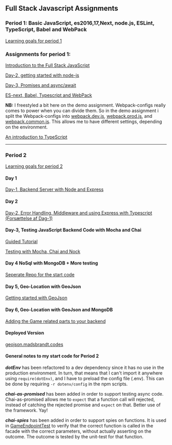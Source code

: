 ## Full Stack Javascript Assignments

### Period 1: Basic JavaScript, es2016,17,Next, node.js, ESLint, TypeScript, Babel and WebPack

[Learning goals for period 1](https://docs.google.com/document/d/1FOsHfH0r5-f24u6TXAmfh1M4QvEgU3wAHyEWwhdSHlw/)

### Assignments for period 1:

[Introduction to the Full Stack JavaScript](https://github.com/dublo144/fsjs-assignments/tree/master/period_01/01_Intro_To_FSJS)

[Day-2, getting started with node-js
](https://github.com/dublo144/fsjs-assignments/tree/master/period_01/02_Getting-started-with-node)

[Day-3, Promises and async/await](https://github.com/dublo144/fsjs-assignments/tree/master/period_01/03_Promises_Async)

[ES-next, Babel, Typescript and WebPack](https://github.com/dublo144/fsjs-assignments/tree/master/period_01/04_webpack_babel)

**NB:** I freestyled a bit here on the demo assignment. Webpack-configs really comes to power when you can divide them. So in the demo assignment i split the Webpack-configs into [webpack.dev.js](https://github.com/dublo144/fsjs-assignments/blob/master/period_01/04_webpack_babel/webpack-demo/webpack.dev.js), [webpack.prod.js](https://github.com/dublo144/fsjs-assignments/blob/master/period_01/04_webpack_babel/webpack-demo/webpack.prod.js), and [webpack.common.js](https://github.com/dublo144/fsjs-assignments/blob/master/period_01/04_webpack_babel/webpack-demo/webpack.common.js). This allows me to have different settings, depending on the environment.

[An introduction to TypeScript](https://github.com/dublo144/fsjs-assignments/tree/master/period_01/05_typescript/exercises)

---

### Period 2

[Learning goals for period 2](https://docs.google.com/document/d/1L9t-5DTmJYeJ0bEt2fPgLhurGcISCxW9bH0yxx-O5QE/edit?usp=sharing)

#### Day 1

[Day-1, Backend Server with Node and Express](https://github.com/dublo144/fsjs-assignments/tree/master/period_02/express-mongo-typescript-start-code)

#### Day 2

[Day-2, Error Handling, Middleware and using Express with Typescript (Forsættelse af Dag-1)](https://github.com/dublo144/fsjs-assignments/tree/master/period_02/express-mongo-typescript-start-code)

#### Day-3, Testing JavaScript Backend Code with Mocha and Chai

[Guided Tutorial](https://github.com/dublo144/fsjs-assignments/tree/master/period_02/getting_started_with_mocha_and_chai/converter)

[Testing with Mocha, Chai and Nock](https://github.com/dublo144/fsjs-assignments/tree/master/period_02/testing_with_mocha_chai_nock)

#### Day 4 NoSql with MongoDB + More testing

[Seperate Repo for the start code](https://github.com/dublo144/fsjs-startcode)

#### Day 5, Geo-Location with GeoJson

[Getting started with GeoJson](https://github.com/dublo144/fsjs-assignments/tree/master/period_02/geojson_getting_started)

#### Day 6, Geo-Location with GeoJson and MongoDB

[Adding the Game related parts to your backend](https://github.com/dublo144/fsjs-assignments/tree/master/period_02/05_geolocation_geojson_mongodb)

#### Deployed Version

[geojson.madsbrandt.codes](https://geojson.madsbrandt.codes)

#### General notes to my start code for Period 2

**_dotEnv_** has been refactored to a dev dependency since it has no use in the production environment. In turn, that means that I can't import it anywhere using `require(dotEnv)`, and I have to preload the config file (.env). This can be done by requiring `-r dotenv/config` in the npm scripts.

**_chai-as-promised_** has been added in order to support testing async code.
Chai-as-promised allows me to `expect` that a function call will rejected, instead of catching the rejected promise and `expect` on that. Better use of the framework. Yay!

**_chai-spies_** has been added in order to support spies on functions. It is used in [GameEndpointTest](https://github.com/dublo144/fsjs-assignments/blob/master/period_02/05_geolocation_geojson_mongodb/test/gameEndpointTest.ts) to verify that the correct function is called in the facade with the correct parameters, without actually asserting on the outcome. The outcome is tested by the unit-test for that function.
